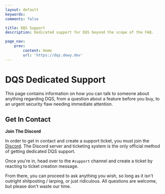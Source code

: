 ```yaml
---
layout: default
keywords:
comments: false

title: DQS Support
description: Dedicated support for DQS beyond the scope of the FAQ.

page_nav:
    prev:
        content: Home
        url: 'https://dqs.dewy.dev'
---
```


# DQS Dedicated Support

This page contains information on how you can talk to someone about anything regarding DQS, from a question about a feature before you buy, to an urgent security flaw needing immediate attention.

## Get In Contact

<div class="callout callout--danger">
  <p><strong>Join The Discord</strong></p>
  <p>In order to get in contact and create a support ticket, you must join the <a href="https://discord.gg/8mWZqv5">Discord</a>.
  The Discord server and ticketing system is the only official method of getting dedicated DQS support.
  </p>
</div>

Once you're in, head over to the `#support` channel and create a ticket by reacting to ticket creation message.

From there, you can proceed to ask anything you wish, so long as it isn't outright shitposting / larping, or just ridiculous. All questions are welcome, but please don't waste our time.
